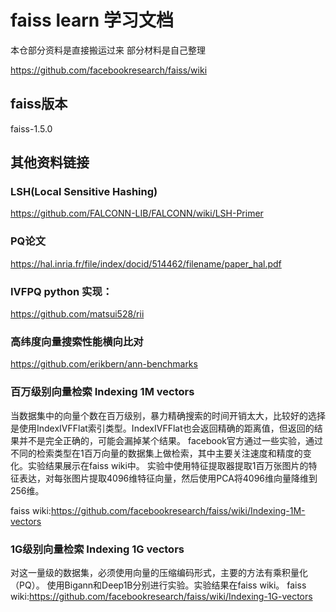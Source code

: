 # faiss learn 学习文档
本仓部分资料是直接搬运过来
部分材料是自己整理

https://github.com/facebookresearch/faiss/wiki

## faiss版本
faiss-1.5.0

## 其他资料链接

### LSH(Local Sensitive Hashing)
https://github.com/FALCONN-LIB/FALCONN/wiki/LSH-Primer

### PQ论文
https://hal.inria.fr/file/index/docid/514462/filename/paper_hal.pdf

### IVFPQ python 实现：
https://github.com/matsui528/rii

### 高纬度向量搜索性能横向比对
https://github.com/erikbern/ann-benchmarks

### 百万级别向量检索 Indexing 1M vectors
当数据集中的向量个数在百万级别，暴力精确搜索的时间开销太大，比较好的选择是使用IndexIVFFlat索引类型。IndexIVFFlat也会返回精确的距离值，但返回的结果并不是完全正确的，可能会漏掉某个结果。
facebook官方通过一些实验，通过不同的检索类型在1百万向量的数据集上做检索，其中主要关注速度和精度的变化。实验结果展示在faiss wiki中。
实验中使用特征提取器提取1百万张图片的特征表达，对每张图片提取4096维特征向量，然后使用PCA将4096维向量降维到256维。

faiss wiki:https://github.com/facebookresearch/faiss/wiki/Indexing-1M-vectors

### 1G级别向量检索 Indexing 1G vectors
对这一量级的数据集，必须使用向量的压缩编码形式，主要的方法有乘积量化（PQ）。
使用Bigann和Deep1B分别进行实验。实验结果在faiss wiki。
faiss wiki:https://github.com/facebookresearch/faiss/wiki/Indexing-1G-vectors
